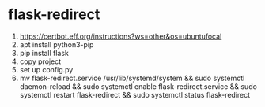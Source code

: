 # flask-redirect
1) https://certbot.eff.org/instructions?ws=other&os=ubuntufocal
2) apt install python3-pip
3) pip install flask
4) copy project
5) set up config.py
6) mv flask-redirect.service /usr/lib/systemd/system && sudo systemctl daemon-reload && sudo systemctl enable flask-redirect.service && sudo systemctl restart flask-redirect && sudo systemctl status flask-redirect
